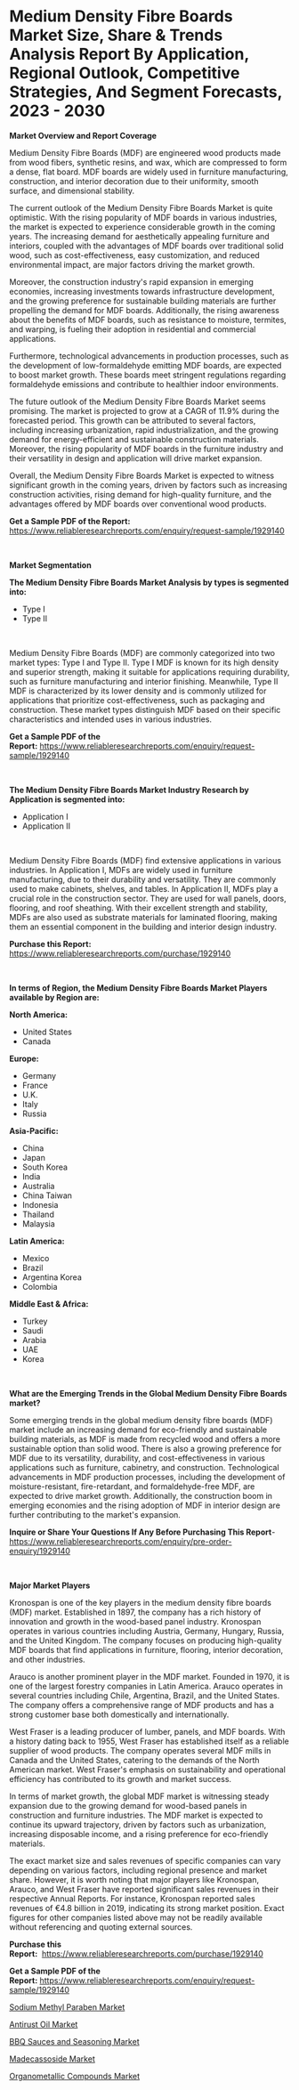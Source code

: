 <p><h1>Medium Density Fibre Boards Market Size, Share & Trends Analysis Report By Application, Regional Outlook, Competitive Strategies, And Segment Forecasts, 2023 - 2030</h1></p><p><strong>Market Overview and Report Coverage</strong></p>
<p><p>Medium Density Fibre Boards (MDF) are engineered wood products made from wood fibers, synthetic resins, and wax, which are compressed to form a dense, flat board. MDF boards are widely used in furniture manufacturing, construction, and interior decoration due to their uniformity, smooth surface, and dimensional stability.</p><p>The current outlook of the Medium Density Fibre Boards Market is quite optimistic. With the rising popularity of MDF boards in various industries, the market is expected to experience considerable growth in the coming years. The increasing demand for aesthetically appealing furniture and interiors, coupled with the advantages of MDF boards over traditional solid wood, such as cost-effectiveness, easy customization, and reduced environmental impact, are major factors driving the market growth.</p><p>Moreover, the construction industry's rapid expansion in emerging economies, increasing investments towards infrastructure development, and the growing preference for sustainable building materials are further propelling the demand for MDF boards. Additionally, the rising awareness about the benefits of MDF boards, such as resistance to moisture, termites, and warping, is fueling their adoption in residential and commercial applications.</p><p>Furthermore, technological advancements in production processes, such as the development of low-formaldehyde emitting MDF boards, are expected to boost market growth. These boards meet stringent regulations regarding formaldehyde emissions and contribute to healthier indoor environments.</p><p>The future outlook of the Medium Density Fibre Boards Market seems promising. The market is projected to grow at a CAGR of 11.9% during the forecasted period. This growth can be attributed to several factors, including increasing urbanization, rapid industrialization, and the growing demand for energy-efficient and sustainable construction materials. Moreover, the rising popularity of MDF boards in the furniture industry and their versatility in design and application will drive market expansion.</p><p>Overall, the Medium Density Fibre Boards Market is expected to witness significant growth in the coming years, driven by factors such as increasing construction activities, rising demand for high-quality furniture, and the advantages offered by MDF boards over conventional wood products.</p></p>
<p><strong>Get a Sample PDF of the Report:</strong> <a href="https://www.reliableresearchreports.com/enquiry/request-sample/1929140">https://www.reliableresearchreports.com/enquiry/request-sample/1929140</a></p>
<p>&nbsp;</p>
<p><strong>Market Segmentation</strong></p>
<p><strong>The Medium Density Fibre Boards Market Analysis by types is segmented into:</strong></p>
<p><ul><li>Type I</li><li>Type II</li></ul></p>
<p>&nbsp;</p>
<p><p>Medium Density Fibre Boards (MDF) are commonly categorized into two market types: Type I and Type II. Type I MDF is known for its high density and superior strength, making it suitable for applications requiring durability, such as furniture manufacturing and interior finishing. Meanwhile, Type II MDF is characterized by its lower density and is commonly utilized for applications that prioritize cost-effectiveness, such as packaging and construction. These market types distinguish MDF based on their specific characteristics and intended uses in various industries.</p></p>
<p><strong>Get a Sample PDF of the Report:</strong>&nbsp;<a href="https://www.reliableresearchreports.com/enquiry/request-sample/1929140">https://www.reliableresearchreports.com/enquiry/request-sample/1929140</a></p>
<p>&nbsp;</p>
<p><strong>The Medium Density Fibre Boards Market Industry Research by Application is segmented into:</strong></p>
<p><ul><li>Application I</li><li>Application II</li></ul></p>
<p>&nbsp;</p>
<p><p>Medium Density Fibre Boards (MDF) find extensive applications in various industries. In Application I, MDFs are widely used in furniture manufacturing, due to their durability and versatility. They are commonly used to make cabinets, shelves, and tables. In Application II, MDFs play a crucial role in the construction sector. They are used for wall panels, doors, flooring, and roof sheathing. With their excellent strength and stability, MDFs are also used as substrate materials for laminated flooring, making them an essential component in the building and interior design industry.</p></p>
<p><strong>Purchase this Report:</strong>&nbsp; <a href="https://www.reliableresearchreports.com/purchase/1929140">https://www.reliableresearchreports.com/purchase/1929140</a></p>
<p>&nbsp;</p>
<p><strong>In terms of Region, the Medium Density Fibre Boards Market Players available by Region are:</strong></p>
<p>
    <p> <strong> North America: </strong>
        <ul>
            <li>United States</li>
            <li>Canada</li>
        </ul>
        </p> 
    <p> <strong> Europe: </strong>
        <ul>
            <li>Germany</li>
            <li>France</li>
            <li>U.K.</li>
            <li>Italy</li>
            <li>Russia</li>
        </ul>
        </p> 
    <p> <strong> Asia-Pacific: </strong>
        <ul>
            <li>China</li>
            <li>Japan</li>
            <li>South Korea</li>
            <li>India</li>
            <li>Australia</li>
            <li>China Taiwan</li>
            <li>Indonesia</li>
            <li>Thailand</li>
            <li>Malaysia</li>
        </ul>
        </p> 
    <p> <strong> Latin America: </strong>
        <ul>
            <li>Mexico</li>
            <li>Brazil</li>
            <li>Argentina Korea</li>
            <li>Colombia</li>
        </ul>
        </p> 
    <p> <strong> Middle East & Africa: </strong>
        <ul>
            <li>Turkey</li>
            <li>Saudi</li>
            <li>Arabia</li>
            <li>UAE</li>
            <li>Korea</li>
        </ul>
    </p>
    </p>
<p>&nbsp;</p>
<p><strong>What are the Emerging Trends in the Global Medium Density Fibre Boards market?</strong></p>
<p><p>Some emerging trends in the global medium density fibre boards (MDF) market include an increasing demand for eco-friendly and sustainable building materials, as MDF is made from recycled wood and offers a more sustainable option than solid wood. There is also a growing preference for MDF due to its versatility, durability, and cost-effectiveness in various applications such as furniture, cabinetry, and construction. Technological advancements in MDF production processes, including the development of moisture-resistant, fire-retardant, and formaldehyde-free MDF, are expected to drive market growth. Additionally, the construction boom in emerging economies and the rising adoption of MDF in interior design are further contributing to the market's expansion.</p></p>
<p><strong>Inquire or Share Your Questions If Any Before Purchasing This Report</strong>- <a href="https://www.reliableresearchreports.com/enquiry/pre-order-enquiry/1929140">https://www.reliableresearchreports.com/enquiry/pre-order-enquiry/1929140</a></p>
<p>&nbsp;</p>
<p><strong>Major Market Players</strong></p>
<p><p>Kronospan is one of the key players in the medium density fibre boards (MDF) market. Established in 1897, the company has a rich history of innovation and growth in the wood-based panel industry. Kronospan operates in various countries including Austria, Germany, Hungary, Russia, and the United Kingdom. The company focuses on producing high-quality MDF boards that find applications in furniture, flooring, interior decoration, and other industries.</p><p>Arauco is another prominent player in the MDF market. Founded in 1970, it is one of the largest forestry companies in Latin America. Arauco operates in several countries including Chile, Argentina, Brazil, and the United States. The company offers a comprehensive range of MDF products and has a strong customer base both domestically and internationally.</p><p>West Fraser is a leading producer of lumber, panels, and MDF boards. With a history dating back to 1955, West Fraser has established itself as a reliable supplier of wood products. The company operates several MDF mills in Canada and the United States, catering to the demands of the North American market. West Fraser's emphasis on sustainability and operational efficiency has contributed to its growth and market success.</p><p>In terms of market growth, the global MDF market is witnessing steady expansion due to the growing demand for wood-based panels in construction and furniture industries. The MDF market is expected to continue its upward trajectory, driven by factors such as urbanization, increasing disposable income, and a rising preference for eco-friendly materials.</p><p>The exact market size and sales revenues of specific companies can vary depending on various factors, including regional presence and market share. However, it is worth noting that major players like Kronospan, Arauco, and West Fraser have reported significant sales revenues in their respective Annual Reports. For instance, Kronospan reported sales revenues of €4.8 billion in 2019, indicating its strong market position. Exact figures for other companies listed above may not be readily available without referencing and quoting external sources.</p></p>
<p><strong>Purchase this Report:</strong>&nbsp;&nbsp;<a href="https://www.reliableresearchreports.com/purchase/1929140">https://www.reliableresearchreports.com/purchase/1929140</a></p>
<p></p>
<p><strong>Get a Sample PDF of the Report:</strong>&nbsp;<a href="https://www.reliableresearchreports.com/enquiry/request-sample/1929140">https://www.reliableresearchreports.com/enquiry/request-sample/1929140</a></p>
<p><p><a href="https://medium.com/@jasperkuhic2023/sodium-methyl-paraben-market-the-key-to-successful-business-strategy-forecast-till-2030-4f2215492c24">Sodium Methyl Paraben Market</a></p><p><a href="https://medium.com/@nicosmitham/antirust-oil-market-research-report-its-history-and-forecast-2023-to-2030-790c976cae5a">Antirust Oil Market</a></p><p><a href="https://github.com/rexevange/Market-Research-Report-List-1/blob/main/bbq-sauces-and-seasoning-market.md">BBQ Sauces and Seasoning Market</a></p><p><a href="https://github.com/lilstefpacute/Market-Research-Report-List-1/blob/main/madecassoside-market.md">Madecassoside Market</a></p><p><a href="https://medium.com/@pauladams6h/organometallic-compounds-market-size-cagr-trends-2024-2030-456c49bc8143">Organometallic Compounds Market</a></p></p>